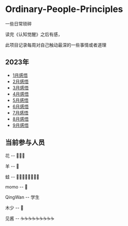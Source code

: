 # Ordinary-People-Principles
一些日常琐碎

读完《认知觉醒》之后有感，

此项目记录每周对自己触动最深的一些事情或者道理

## 2023年
* [1月感悟](https://github.com/Lamber-maybe/Ordinary-People-Principles/tree/main/2023/2023-01.md)
* [2月感悟](https://github.com/Lamber-maybe/Ordinary-People-Principles/tree/main/2023/2023-02.md)
* [3月感悟](https://github.com/Lamber-maybe/Ordinary-People-Principles/tree/main/2023/2023-03.md)
* [4月感悟](https://github.com/Lamber-maybe/Ordinary-People-Principles/tree/main/2023/2023-04.md)
* [5月感悟](https://github.com/Lamber-maybe/Ordinary-People-Principles/tree/main/2023/2023-05.md)
* [6月感悟](https://github.com/Lamber-maybe/Ordinary-People-Principles/tree/main/2023/2023-06.md)
* [7月感悟](https://github.com/Lamber-maybe/Ordinary-People-Principles/tree/main/2023/2023-07.md)
* [8月感悟](https://github.com/Lamber-maybe/Ordinary-People-Principles/tree/main/2023/2023-08.md)
* [9月感悟](https://github.com/Lamber-maybe/Ordinary-People-Principles/tree/main/2023/2023-09.md)

## 当前参与人员
花 -- :clown_face::hot_face::clown_face:

羊 -- :dart:

蛙 -- :punch::punch::punch::punch::punch::punch::punch::punch:

momo -- :middle_finger:

QingWan -- 学生

木少 -- :clown_face:

见酱 -- ☕☕☕☕☕☕☕☕☕
